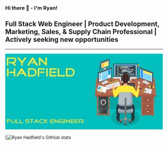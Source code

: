 ### Hi there 👋 - I'm Ryan!

## Full Stack Web Engineer | Product Development, Marketing, Sales, & Supply Chain Professional | Actively seeking new opportunities


---
![profile](./githubprofile.png)

[![Ryan Hadfield's GitHub stats](https://github-readme-stats.vercel.app/api?username=ryanhadfield&theme=vue-dark&show_icons=true)


<!--
**ryanhadfield/ryanhadfield** is a ✨ _special_ ✨ repository because its `README.md` (this file) appears on your GitHub profile.

Here are some ideas to get you started:

- 🔭 I’m currently working on ...
- 🌱 I’m currently learning ...
- 👯 I’m looking to collaborate on ...
- 🤔 I’m looking for help with ...
- 💬 Ask me about ...
- 📫 How to reach me: ...
- 😄 Pronouns: ...
- ⚡ Fun fact: ...
-->
